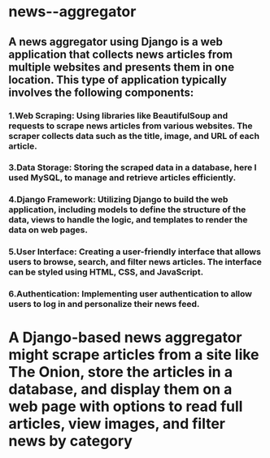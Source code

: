 # news--aggregator 
## A news aggregator using Django is a web application that collects news articles from multiple websites and presents them in one location. This type of application typically involves the following components:

### 1.Web Scraping: Using libraries like BeautifulSoup and requests to scrape news articles from various websites. The scraper collects data such as the title, image, and URL of each article.

### 3.Data Storage: Storing the scraped data in a database, here I used MySQL, to manage and retrieve articles efficiently.

### 4.Django Framework: Utilizing Django to build the web application, including models to define the structure of the data, views to handle the logic, and templates to render the data on web pages.

### 5.User Interface: Creating a user-friendly interface that allows users to browse, search, and filter news articles. The interface can be styled using HTML, CSS, and JavaScript.

### 6.Authentication: Implementing user authentication to allow users to log in and personalize their news feed.
# A Django-based news aggregator might scrape articles from a site like The Onion, store the articles in a database, and display them on a web page with options to read full articles, view images, and filter news by category
